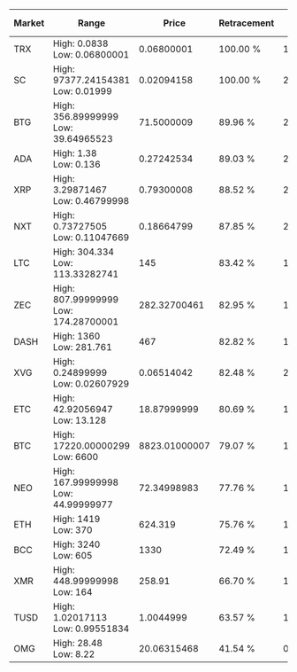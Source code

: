 | Market | Range | Price| Retracement | Doubles to 50% |
| --- | --- | --- | --- | --- |
| TRX | High: 0.0838<br />Low: 0.06800001 | 0.06800001 | 100.00 % | 1.12 |
| SC | High: 97377.24154381<br />Low: 0.01999 | 0.02094158 | 100.00 % | 2,324,974.08 |
| BTG | High: 356.89999999<br />Low: 39.64965523 | 71.5000009 | 89.96 % | 2.77 |
| ADA | High: 1.38<br />Low: 0.136 | 0.27242534 | 89.03 % | 2.78 |
| XRP | High: 3.29871467<br />Low: 0.46799998 | 0.79300008 | 88.52 % | 2.37 |
| NXT | High: 0.73727505<br />Low: 0.11047669 | 0.18664799 | 87.85 % | 2.27 |
| LTC | High: 304.334<br />Low: 113.33282741 | 145 | 83.42 % | 1.44 |
| ZEC | High: 807.99999999<br />Low: 174.28700001 | 282.32700461 | 82.95 % | 1.74 |
| DASH | High: 1360<br />Low: 281.761 | 467 | 82.82 % | 1.76 |
| XVG | High: 0.24899999<br />Low: 0.02607929 | 0.06514042 | 82.48 % | 2.11 |
| ETC | High: 42.92056947<br />Low: 13.128 | 18.87999999 | 80.69 % | 1.48 |
| BTC | High: 17220.00000299<br />Low: 6600 | 8823.01000007 | 79.07 % | 1.35 |
| NEO | High: 167.99999998<br />Low: 44.99999977 | 72.34998983 | 77.76 % | 1.47 |
| ETH | High: 1419<br />Low: 370 | 624.319 | 75.76 % | 1.43 |
| BCC | High: 3240<br />Low: 605 | 1330 | 72.49 % | 1.45 |
| XMR | High: 448.99999998<br />Low: 164 | 258.91 | 66.70 % | 1.18 |
| TUSD | High: 1.02017113<br />Low: 0.99551834 | 1.0044999 | 63.57 % | 1.00 |
| OMG | High: 28.48<br />Low: 8.22 | 20.06315468 | 41.54 % | 0.00 |
